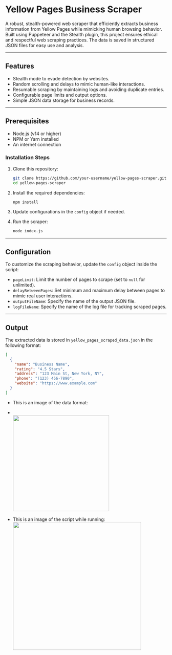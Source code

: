 # Yellow Pages Business Scraper  
A robust, stealth-powered web scraper that efficiently extracts business information from Yellow Pages while mimicking human browsing behavior. Built using Puppeteer and the Stealth plugin, this project ensures ethical and respectful web scraping practices. The data is saved in structured JSON files for easy use and analysis.

---

## Features  
- Stealth mode to evade detection by websites.  
- Random scrolling and delays to mimic human-like interactions.  
- Resumable scraping by maintaining logs and avoiding duplicate entries.  
- Configurable page limits and output options.  
- Simple JSON data storage for business records.  

---

## Prerequisites  
- Node.js (v14 or higher)  
- NPM or Yarn installed  
- An internet connection  

### **Installation Steps**
1. Clone this repository:
    ```bash
    git clone https://github.com/your-username/yellow-pages-scraper.git
    cd yellow-pages-scraper
    ```
2. Install the required dependencies:
    ```bash
    npm install
    ```
3. Update configurations in the `config` object if needed.  

4. Run the scraper:
    ```bash
    node index.js
    ```

---

## Configuration  
To customize the scraping behavior, update the `config` object inside the script:  
- `pageLimit`: Limit the number of pages to scrape (set to `null` for unlimited).  
- `delayBetweenPages`: Set minimum and maximum delay between pages to mimic real user interactions.  
- `outputFileName`: Specify the name of the output JSON file.  
- `logFileName`: Specify the name of the log file for tracking scraped pages.

---

## Output  
The extracted data is stored in `yellow_pages_scraped_data.json` in the following format:
```json
[
  {
    "name": "Business Name",
    "rating": "4.5 Stars",
    "address": "123 Main St, New York, NY",
    "phone": "(123) 456-7890",
    "website": "https://www.example.com"
  }
]
````
- This is an image of the data format:
- <br>
  <img src="https://github.com/roshaanmehar/Yellow-Pages-Scraper/blob/main/Screenshot%202025-02-08%20195850.png" height="300">

- This is an image of the script while running:
  <img src="https://github.com/roshaanmehar/Yellow-Pages-Scraper/blob/main/Screenshot%202025-02-08%20195603.png" height="400">
